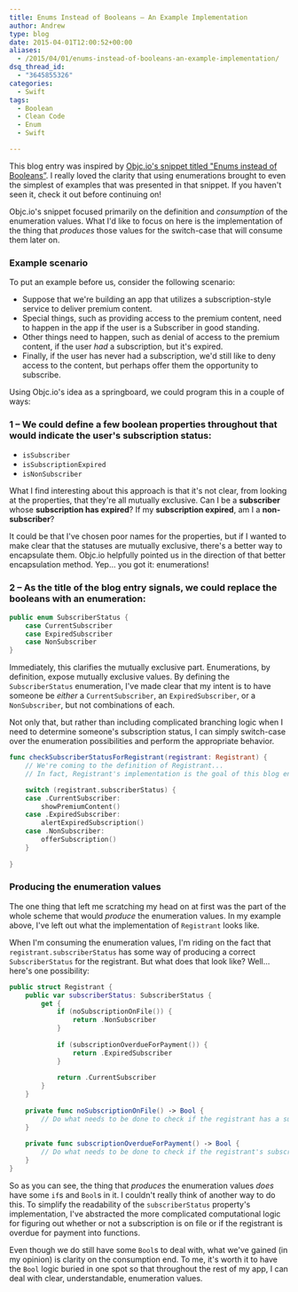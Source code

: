 ```yaml
---
title: Enums Instead of Booleans – An Example Implementation
author: Andrew
type: blog
date: 2015-04-01T12:00:52+00:00
aliases:
  - /2015/04/01/enums-instead-of-booleans-an-example-implementation/
dsq_thread_id:
  - "3645855326"
categories:
  - Swift
tags:
  - Boolean
  - Clean Code
  - Enum
  - Swift

---
```

This blog entry was inspired by [Objc.io's snippet titled "Enums instead of Booleans&#8221;][1]. I really loved the clarity that using enumerations brought to even the simplest of examples that was presented in that snippet. If you haven't seen it, check it out before continuing on!

Objc.io's snippet focused primarily on the definition and _consumption_ of the enumeration values. What I'd like to focus on here is the implementation of the thing that _produces_ those values for the switch-case that will consume them later on.


<a name="example-scenario" class="jump-target"></a>

### Example scenario

To put an example before us, consider the following scenario:

  * Suppose that we're building an app that utilizes a subscription-style service to deliver premium content.
  * Special things, such as providing access to the premium content, need to happen in the app if the user is a Subscriber in good standing.
  * Other things need to happen, such as denial of access to the premium content, if the user _had_ a subscription, but it's expired.
  * Finally, if the user has never had a subscription, we'd still like to deny access to the content, but perhaps offer them the opportunity to subscribe.

Using Objc.io's idea as a springboard, we could program this in a couple of ways:

<a name="booleans" class="jump-target"></a>

### 1 – We could define a few boolean properties throughout that would indicate the user's subscription status:

  * `isSubscriber`
  * `isSubscriptionExpired`
  * `isNonSubscriber`

What I find interesting about this approach is that it's not clear, from looking at the properties, that they're all mutually exclusive. Can I be a **subscriber** whose **subscription has expired**? If my **subscription expired**, am I a **non-subscriber**?

It could be that I've chosen poor names for the properties, but if I wanted to make clear that the statuses are mutually exclusive, there's a better way to encapsulate them. Objc.io helpfully pointed us in the direction of that better encapsulation method. Yep&#8230; you got it: enumerations!

<a name="enums-instead" class="jump-target"></a>

### 2 – As the title of the blog entry signals, we could replace the booleans with an enumeration:

```swift
public enum SubscriberStatus {
    case CurrentSubscriber
    case ExpiredSubscriber
    case NonSubscriber
}
```

Immediately, this clarifies the mutually exclusive part. Enumerations, by definition, expose mutually exclusive values. By defining the `SubscriberStatus` enumeration, I've made clear that my intent is to have someone be _either_ a `CurrentSubscriber`, an `ExpiredSubscriber`, or a `NonSubscriber`, but not combinations of each.

Not only that, but rather than including complicated branching logic when I need to determine someone's subscription status, I can simply switch-case over the enumeration possibilities and perform the appropriate behavior.

```swift
func checkSubscriberStatusForRegistrant(registrant: Registrant) {
    // We're coming to the definition of Registrant...
    // In fact, Registrant's implementation is the goal of this blog entry!

    switch (registrant.subscriberStatus) {
    case .CurrentSubscriber:
        showPremiumContent()
    case .ExpiredSubscriber:
        alertExpiredSubscription()
    case .NonSubscriber:
        offerSubscription()
    }
    
}
```

<a name="produce-enum-values" class="jump-target"></a>

### Producing the enumeration values

The one thing that left me scratching my head on at first was the part of the whole scheme that would _produce_ the enumeration values. In my example above, I've left out what the implementation of `Registrant` looks like.

When I'm consuming the enumeration values, I'm riding on the fact that `registrant.subscriberStatus` has some way of producing a correct `SubscriberStatus` for the registrant. But what does that look like? Well&#8230; here's one possibility:

```swift
public struct Registrant {
    public var subscriberStatus: SubscriberStatus {
        get {
            if (noSubscriptionOnFile()) {
                return .NonSubscriber
            }
            
            if (subscriptionOverdueForPayment()) {
                return .ExpiredSubscriber
            }
            
            return .CurrentSubscriber
        }
    }
    
    private func noSubscriptionOnFile() -> Bool {
        // Do what needs to be done to check if the registrant has a subscription on file or not
    }
    
    private func subscriptionOverdueForPayment() -> Bool {
        // Do what needs to be done to check if the registrant's subscription is overdue for payment
    }
}
```

So as you can see, the thing that _produces_ the enumeration values _does_ have some `if`s and `Bool`s in it. I couldn't really think of another way to do this. To simplify the readability of the `subscriberStatus` property's implementation, I've abstracted the more complicated computational logic for figuring out whether or not a subscription is on file or if the registrant is overdue for payment into functions.

Even though we do still have some `Bool`s to deal with, what we've gained (in my opinion) is clarity on the consumption end. To me, it's worth it to have the `Bool` logic buried in one spot so that throughout the rest of my app, I can deal with clear, understandable, enumeration values.

<a name="share" class="jump-target"></a>

 [1]: http://www.objc.io/snippets/12.html